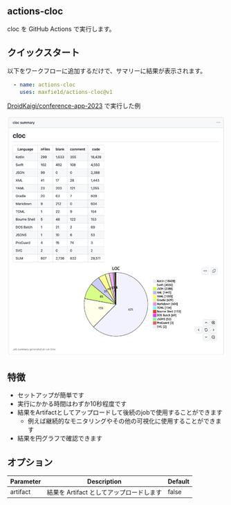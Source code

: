 ## actions-cloc

cloc を GitHub Actions で実行します。

## クイックスタート

以下をワークフローに追加するだけで、サマリーに結果が表示されます。

```yaml
  - name: actions-cloc
    uses: maxfie1d/actions-cloc@v1
```

[DroidKaigi/conference-app-2023](https://github.com/DroidKaigi/conference-app-2023) で実行した例

![DroidKaigi/conference-app-2023](./assets/screenshot.png)

## 特徴

* セットアップが簡単です
* 実行にかかる時間はわずか10秒程度です
* 結果をArtifactとしてアップロードして後続のjobで使用することができます
  * 例えば継続的なモニタリングやその他の可視化に使用することができます
* 結果を円グラフで確認できます

## オプション

| Parameter | Description | Default |
| - | - | - |
| artifact | 結果を Artifact としてアップロードします | false |
